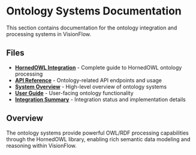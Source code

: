 # Ontology Systems Documentation

This section contains documentation for the ontology integration and processing systems in VisionFlow.

## Files

- **[HornedOWL Integration](hornedowl.md)** - Complete guide to HornedOWL ontology processing
- **[API Reference](ontology-api-reference.md)** - Ontology-related API endpoints and usage
- **[System Overview](ontology-system-overview.md)** - High-level overview of ontology systems
- **[User Guide](ontology-user-guide.md)** - User-facing ontology functionality
- **[Integration Summary](ontology-integration-summary.md)** - Integration status and implementation details

## Overview

The ontology systems provide powerful OWL/RDF processing capabilities through the HornedOWL library, enabling rich semantic data modeling and reasoning within VisionFlow.